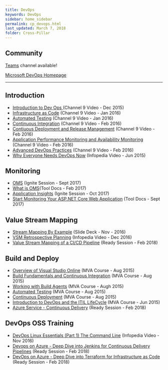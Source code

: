 ```yaml
---
title: DevOps
keywords: DevOps
sidebar: home_sidebar
permalink: cp_devops.html
last_updated: March 7, 2018
folder: Cross-Pillar
---
```


## Community

[Teams](https://teams.microsoft.com/l/channel/19%3ab08ac301211545319e79c80db9031317%40thread.skype/Cross%2520Pillar%2520-%2520DevOps?groupId=dff0a70d-6316-4124-ae5a-e9d06f63ec34&tenantId=72f988bf-86f1-41af-91ab-2d7cd011db47) channel available!

[Microsoft DevOps Homepage](http://aka.ms/devops)

<!-- Add in any communities worth following: blogs, twitter, etc. -->
---
<!-- Here, add in any links to useful resources. The structure is not fixed, it can be grouped by scenario, by tech, or set up as a learning path -->

## Introduction

- [Introduction to Dev Ops ](https://channel9.msdn.com//Series/DevOps-Fundamentals/Introduction-to-DevOps/) (Channel 9 Video - Dec 2015)
- [Infrastructure as Code](https://channel9.msdn.com/Series/DevOps-Fundamentals/Infrastructure-as-Code) (Channel 9 Video - Jan 2016)
- [Automated Testing](https://channel9.msdn.com/Series/DevOps-Fundamentals/Automated-Testing) (Channel 9 Video - Jan 2016)
- [Continuous Integration](https://channel9.msdn.com/Series/DevOps-Fundamentals/Continuous-Integration) (Channel 9 Video - Feb 2016)
- [Contiuous Deployment and Release Management](https://channel9.msdn.com/Series/DevOps-Fundamentals/Continuous-Deployment-and-Release-Management) (Channel 9 Video - Feb 2016)
- [Application Performance Monitoring and Availability Monitoring](https://channel9.msdn.com/Series/DevOps-Fundamentals/Application-Performance-Monitoring-and-Availability-Monitoring) (Channel 9 Video - Feb 2016)
- [Advanced DevOps Practices](https://channel9.msdn.com/Series/DevOps-Fundamentals/Advanced-DevOps-Practices) (Channel 9 Video - Feb 2016)
- [Why Everyone Needs DevOps Now](https://microsoft.sharepoint.com/sites/infopedia/media/details/AEVD-3-93111) (Infopedia Video - Jun 2015)

## Monitoring

- [OMS](https://myignite.microsoft.com/videos/54968) (Ignite Session - Sept 2017)
- [What is OMS](https://docs.microsoft.com/en-us/azure/operations-management-suite/operations-management-suite-overview)(Tool Docs - Feb 2017)
- [Application Insights](https://myignite.microsoft.com/videos/55089) (Ignite Session - Oct 2017)
- [Start Monitoring Your ASP.NET Core Web Application](https://docs.microsoft.com/en-us/azure/application-insights/app-insights-dotnetcore-quick-start) (Tool Docs - Sept 2017)

## Value Stream Mapping

- [Stream Mapping By Example](https://microsoft.sharepoint.com/:p:/r/teams/DPEPortal/TED/_layouts/15/Doc.aspx?sourcedoc=%7B7643B046-F2CD-4E1A-A981-D1B404B17547%7D&file=ValueStreamMapping-TTT-Channel9.pptx&action=edit&mobileredirect=true) (Slide Deck - Nov - 2016)
- [VSM Retrospective Planning](https://microsoft.sharepoint.com/sites/infopedia/media/details/AEVD-3-115358) (Infopedia Video - Dec 2016)
- [Value Stream Mapping of a CI/CD Pipeline](https://content.microsoftready.com/FY18Q3/session/CD-DEV-DRT203) (Ready Session - Feb 2018)

## Build and Deploy

- [Overview of Visual Studio Online](https://mva.microsoft.com/en-us/training-courses/enabling-devops-practices-with-visual-studio-online-build-12478?l=ipCj6MuNB_6305094681) (MVA Course - Aug 2015)
- [Build Fundamentals and Continuous Integration](https://mva.microsoft.com/en-us/training-courses/enabling-devops-practices-with-visual-studio-online-build-12478?l=hO65AbuNB_7205094681) (MVA Course - Aug 2015)
- [Working with Build Agents](https://mva.microsoft.com/en-us/training-courses/enabling-devops-practices-with-visual-studio-online-build-12478?l=VHJDp18NB_5505094681) (MVA Course - Augh 2015)
- [Automated Testing](https://mva.microsoft.com/en-us/training-courses/enabling-devops-practices-with-visual-studio-online-build-12478?l=GeUMthBOB_2805094681) (MVA Course - Aug 2015)
- [Continuous Deployment](https://mva.microsoft.com/en-us/training-courses/enabling-devops-practices-with-visual-studio-online-build-12478?l=Gwpyl6BOB_4305094681) (MVA Course - Aug 2015)
- [Introduction to DevOps and the ITIL LifeCycle](https://mva.microsoft.com/en-us/training-courses/modern-it-devops-to-itil-creating-a-complete-lifecycle-for-service-management-11410?l=3ISkQw4DB_1505094681) (MVA Course - Jun 2015)
- [Azure Service - Continuous Delivery](https://content.microsoftready.com/FY18Q3/session/CD-DEV217) (Ready Session - Feb 2018)

## DevOps OSS Training

- [DevOps Linux Essentials (Part 1) The Command Line](https://microsoft.sharepoint.com/sites/infopedia/media/details/AEVD-3-114246) (Infopedia Video - Nov 2016)
- [Devops on Azure - Deep Dive into Jenkins for Continuous Delivery Pipelines](https://content.microsoftready.com/FY18Q3/session/API-AZD400) (Ready Session - Feb 2018)
- [DevOps on Azure - Deep Dive into Terraform for Infrastructure as Code](https://content.microsoftready.com/FY18Q3/session/API-AZD401) (Ready Session - Feb 2018)
